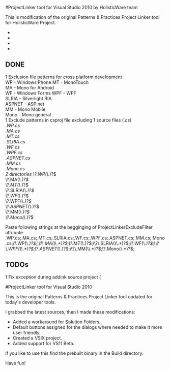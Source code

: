 #ProjectLinker tool for Visual Studio 2010 by HolisticWare team

This is modification of the original Patterns & Practices Project Linker tool
for HolisticWare Project.

+ []() 
+ []() 
+ []() 
+ []() 

## DONE
1	Exclusion file patterns for cross platform development  
	WP - Windows Phone
	MT - MonoTouch  
	MA - Mono for Android  
	WF - Windows Forms
	WPF - WPF    
	SLRIA - Silverlight RIA   
	ASPNET - ASP.net   
	MM - Mono Mobile   
	Mono - Mono general  
	1	Exclude patterns in csproj file excluding 
		1	source files (*.cs)  
			\.WP.cs  
			\.MA.cs  
			\.MT.cs   
			\.SLRIA.cs  
			\.WF.cs  
			\.WPF.cs  
			\.ASPNET.cs  
			\.MM.cs  
			\.Mono.cs  
		2	directories
			\\?\.WP(\\.*)?$  
			\\?\.MA(\\.*)?$  
			\\?\.MT(\\.*)?$  
			\\?\.SLRIA(\\.*)?$  
			\\?\.WF(\\.*)?$  
			\\?\.WPF(\\.*)?$  
			\\?\.ASPNET(\\.*)?$  
			\\?\.MM(\\.*)?$  
			\\?\.Mono(\\.*)?$  

			
Paste following strings at the begginging of ProjectLinkerExcludeFilter attribute
	\.WP.cs;\.MA.cs;\.MT.cs;\.SLRIA.cs;\.WF.cs;\.WPF.cs;\.ASPNET.cs;\.MM.cs;\.Mono.cs;\\?\.WP(\\.*)?$;\\?\.MA(\\.*)?$;\\?\.MT(\\.*)?$;\\?\.SLRIA(\\.*)?$;\\?\.WF(\\.*)?$;\\?\.WPF(\\.*)?$;\\?\.ASPNET(\\.*)?$;\\?\.MM(\\.*)?$;\\?\.Mono(\\.*)?$;

  <ProjectExtensions>
    <VisualStudio>
		<UserProperties 
			ProjectLinkerExcludeFilter="\\?desktop(\\.*)?$;\\?silverlight(\\.*)?$;\.desktop;\.silverlight;\.xaml;^service references(\\.*)?$;\.clientconfig;^web references(\\.*)?$" 
			ProjectLinkReference="Some guid" 
		/>
    </VisualStudio>
  </ProjectExtensions>

## TODOs
1	Fix exception during addink source project (

#ProjectLinker tool for Visual Studio 2010

This is the original Patterns & Practices Project Linker tool updated for today's developer tools.

I grabbed the latest sources, then I made these modifications:
  - Added a workaround for Solution Folders.
  - Default buttons assigned for the dialogs where needed to make it more user friendly.
  - Created a VSIX project.
  - Added support for VS11 Beta.

If you like to use this find the prebuilt binary in the Build directory.

Have fun!
